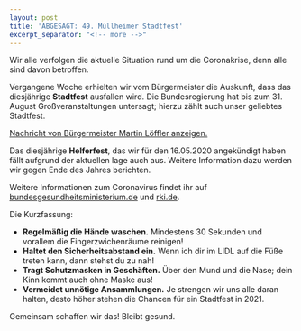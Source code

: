 ```yaml
---
layout: post
title: 'ABGESAGT: 49. Müllheimer Stadtfest'
excerpt_separator: "<!-- more -->"
---
```


Wir alle verfolgen die aktuelle Situation rund um die Coronakrise, denn alle sind davon betroffen.

Vergangene Woche erhielten wir vom Bürgermeister die Auskunft, dass das diesjährige **Stadtfest** ausfallen wird. Die Bundesregierung hat bis zum 31. August Großveranstaltungen untersagt; hierzu zählt auch unser geliebtes Stadtfest.

[Nachricht von Bürgermeister Martin Löffler anzeigen.](/upload/2020/05/06/VeranstaltungsabsageSommer2020.pdf)


Das diesjährige **Helferfest**, das wir für den 16.05.2020 angekündigt haben fällt aufgrund der aktuellen lage auch aus. Weitere Information dazu werden wir gegen Ende des Jahres berichten.


Weitere Informationen zum Coronavirus findet ihr auf
[bundesgesundheitsministerium.de](https://www.bundesgesundheitsministerium.de/coronavirus.html) und [rki.de](https://www.rki.de/DE/Content/InfAZ/N/Neuartiges_Coronavirus/nCoV.html).

Die Kurzfassung:
- **Regelmäßig die Hände waschen.** Mindestens 30 Sekunden und vorallem die Fingerzwichenräume reinigen!
- **Haltet den Sicherheitsabstand ein.** Wenn ich dir im LIDL auf die Füße treten kann, dann stehst du zu nah!
- **Tragt Schutzmasken in Geschäften.** Über den Mund und die Nase; dein Kinn kommt auch ohne Maske aus!
- **Vermeidet unnötige Ansammlungen.** Je strengen wir uns alle daran halten, desto höher stehen die Chancen für ein Stadtfest in 2021.

Gemeinsam schaffen wir das! Bleibt gesund.
